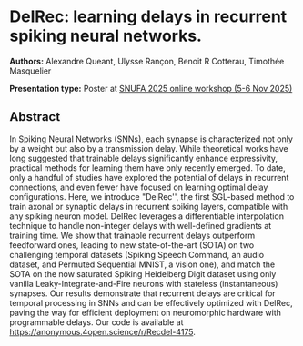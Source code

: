 # DelRec: learning delays in recurrent spiking neural networks.

**Authors:** Alexandre Queant, Ulysse Rançon, Benoit R Cotterau, Timothée Masquelier
                           


**Presentation type:** Poster at [SNUFA 2025 online workshop (5-6 Nov 2025)](https://snufa.net/2025)

## Abstract

In Spiking Neural Networks (SNNs), each synapse is characterized not only by a weight but also by a transmission delay. While theoretical works have long suggested that trainable delays significantly enhance expressivity, practical methods for learning them have only recently emerged. To date, only a handful of studies have explored the potential of delays in recurrent connections, and even fewer have focused on learning optimal delay configurations. Here, we introduce "DelRec'', the first SGL-based method to train axonal or synaptic delays in recurrent spiking layers, compatible with any spiking neuron model. DelRec leverages a differentiable interpolation technique to handle non-integer delays with well-defined gradients at training time. We show that trainable recurrent delays outperform feedforward ones, leading to new state-of-the-art (SOTA) on two challenging temporal datasets (Spiking Speech Command, an audio dataset, and Permuted Sequential MNIST, a vision one), and match the SOTA on the now saturated Spiking Heidelberg Digit dataset using only vanilla Leaky-Integrate-and-Fire neurons with stateless (instantaneous) synapses. Our results demonstrate that recurrent delays are critical for temporal processing in SNNs and can be effectively optimized with DelRec, paving the way for efficient deployment on neuromorphic hardware with programmable delays. Our code is available at https://anonymous.4open.science/r/Recdel-4175.